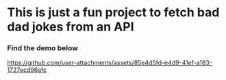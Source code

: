 # This is just a fun project to fetch bad dad jokes from an API

### Find the demo below


https://github.com/user-attachments/assets/85e4d5fd-e4d9-41ef-a183-1727ecd96afc

